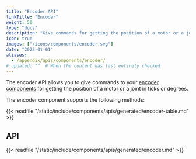 ```yaml
---
title: "Encoder API"
linkTitle: "Encoder"
weight: 50
type: "docs"
description: "Give commands for getting the position of a motor or a joint in ticks or degrees."
icon: true
images: ["/icons/components/encoder.svg"]
date: "2022-01-01"
aliases:
  - /appendix/apis/components/encoder/
# updated: ""  # When the content was last entirely checked
---
```


The encoder API allows you to give commands to your [encoder components](/operate/reference/components/encoder/) for getting the position of a motor or a joint in ticks or degrees.

The encoder component supports the following methods:

{{< readfile "/static/include/components/apis/generated/encoder-table.md" >}}

## API

{{< readfile "/static/include/components/apis/generated/encoder.md" >}}
